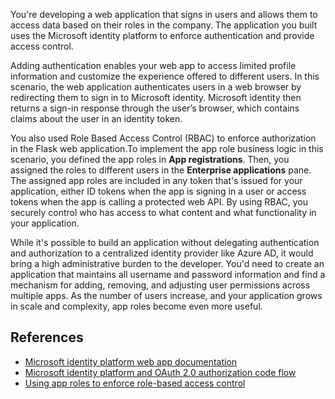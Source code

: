 
You're developing a web application that signs in users and allows them to access data based on their roles in the company. The application you built uses the Microsoft identity platform to enforce authentication and provide access control.

Adding authentication enables your web app to access limited profile information and customize the experience offered to different users. In this scenario, the web application authenticates users in a web browser by redirecting them to sign in to Microsoft identity. Microsoft identity then returns a sign-in response through the user’s browser, which contains claims about the user in an identity token.

You also used Role Based Access Control (RBAC) to enforce authorization in the Flask web application.To implement the app role business logic in this scenario, you defined the app roles in **App registrations**. Then, you assigned the roles to different users in the **Enterprise applications** pane. The assigned app roles are included in any token that's issued for your application, either ID tokens when the app is signing in a user or access tokens when the app is calling a protected web API. By using RBAC, you securely control who has access to what content and what functionality in your application.

While it's possible to build an application without delegating authentication and authorization to a centralized identity provider like Azure AD, it would bring a high administrative burden to the developer. You'd need to create an application that maintains all username and password information and find a mechanism for adding, removing, and adjusting user permissions across multiple apps. As the number of users increase, and your application grows in scale and complexity, app roles become even more useful.

## References

* [Microsoft identity platform web app documentation](/azure/active-directory/develop/index-web-app)
* [Microsoft identity platform and OAuth 2.0 authorization code flow](/azure/active-directory/develop/v2-oauth2-auth-code-flow)
* [Using app roles to enforce role-based access control](/azure/active-directory/develop/howto-add-app-roles-in-azure-ad-apps)
